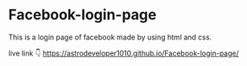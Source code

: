 # Facebook-login-page
This is a login page of facebook made by using html and css.

live link 👇
https://astrodeveloper1010.github.io/Facebook-login-page/
